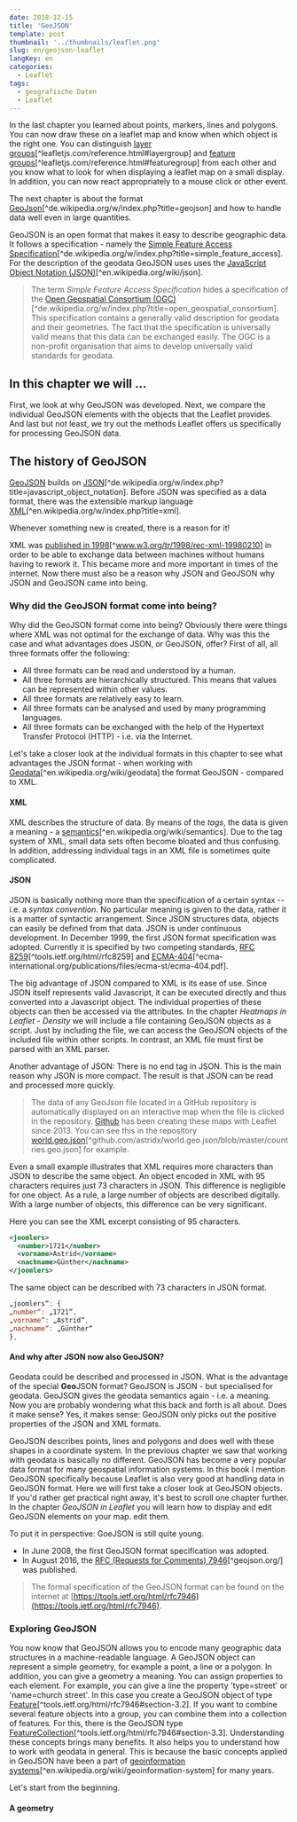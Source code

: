 ```yaml
---
date: 2018-12-15
title: 'GeoJSON'
template: post
thumbnail: '../thumbnails/leaflet.png'
slug: en/geojson-leaflet
langKey: en
categories:
  - Leaflet
tags:
  - geografische Daten
  - Leaflet
---
```


In the last chapter you learned about points, markers, lines and polygons. You can now draw these on a leaflet map and know when which object is the right one. You can distinguish [layer groups](https://leafletjs.com/reference.html#layergroup)[^leafletjs.com/reference.html#layergroup] and [feature groups](https://leafletjs.com/reference.html#featuregroup)[^leafletjs.com/reference.html#featuregroup] from each other and you know what to look for when displaying a leaflet map on a small display. In addition, you can now react appropriately to a mouse click or other event.

The next chapter is about the format [GeoJson](https://de.wikipedia.org/w/index.php?title=GeoJSON)[^de.wikipedia.org/w/index.php?title=geojson] and how to handle data well even in large quantities.

GeoJSON is an open format that makes it easy to describe geographic data. It follows a specification - namely the [Simple Feature Access Specification](https://de.wikipedia.org/w/index.php?title=Simple_Feature_Access)[^de.wikipedia.org/w/index.php?title=simple_feature_access]. For the description of the geodata GeoJSON uses
uses the [JavaScript Object Notation (JSON)](https://en.wikipedia.org/w/index.php?title=JSON)[^en.wikipedia.org/wiki/json].

> The term _Simple Feature Access Specification_ hides a specification of the [Open Geospatial Consortium (OGC)](https://de.wikipedia.org/w/index.php?title=Open_Geospatial_Consortium)[^de.wikipedia.org/w/index.php?title=open_geospatial_consortium]. This specification contains a generally valid description for geodata and their geometries. The fact that the specification is universally valid means that this data can be exchanged easily. The OGC is a non-profit organisation that aims to develop universally valid standards for geodata.

## In this chapter we will …

First, we look at why GeoJSON was developed. Next, we compare the individual GeoJSON elements with the objects that the Leaflet provides. And last but not least, we try out the methods Leaflet offers us specifically for processing GeoJSON data.

## The history of GeoJSON

[GeoJSON](https://en.wikipedia.org/wiki/GeoJSON) builds on [JSON](https://de.wikipedia.org/w/index.php?title=JavaScript_Object_Notation)[^de.wikipedia.org/w/index.php?title=javascript_object_notation]. Before JSON was specified as a data format, there was the extensible markup language [XML](https://en.wikipedia.org/w/index.php?title=XML)[^en.wikipedia.org/w/index.php?title=xml].

Whenever something new is created, there is a reason for it!

XML was [published in 1998](https://www.w3.org/TR/1998/REC-xml-19980210)[^www.w3.org/tr/1998/rec-xml-19980210] in order to be able to exchange data between machines without humans having to rework it. This became more and more important in times of the internet. Now there must also be a reason why JSON and GeoJSON why JSON and GeoJSON came into being.

### Why did the GeoJSON format come into being?

Why did the GeoJSON format come into being? Obviously there were things where XML was not optimal for the exchange of data. Why was this the case and what advantages does JSON, or GeoJSON, offer? First of all, all three formats offer the following:

- All three formats can be read and understood by a human.
- All three formats are hierarchically structured. This means that values can be represented within other values.
- All three formats are relatively easy to learn.
- All three formats can be analysed and used by many programming languages.
- All three formats can be exchanged with the help of the Hypertext Transfer Protocol (HTTP) - i.e. via the Internet.

Let's take a closer look at the individual formats in this chapter to see what advantages the JSON format - when working with
[Geodata](https://de.wikipedia.org/wiki/Geodaten)[^en.wikipedia.org/wiki/geodata] the format GeoJSON - compared to XML.

#### XML

XML describes the structure of data.
By means of the _tags_, the data is given a meaning - a [semantics](https://de.wikipedia.org/wiki/Semantik)[^en.wikipedia.org/wiki/semantics].
Due to the tag system of XML, small data sets often become bloated and thus confusing. In addition, addressing individual tags in an XML file is sometimes quite complicated.

#### JSON

JSON is basically nothing more than the specification of a certain syntax -- i.e. a _syntax convention_. No particular meaning is given to the data, rather it is a matter of syntactic arrangement. Since JSON structures data, objects can easily be defined from that data. JSON is under continuous development. In December 1999, the first JSON format specification was adopted. Currently it is specified by two competing standards, [RFC 8259](https://tools.ietf.org/html/rfc8259)[^tools.ietf.org/html/rfc8259] and [ECMA-404](http://www.ecma-international.org/publications/files/ECMA-ST/ECMA-404.pdf)[^ecma-international.org/publications/files/ecma-st/ecma-404.pdf].

The big advantage of JSON compared to XML is its ease of use. Since JSON itself represents valid Javascript, it can be executed directly and thus converted into a Javascript object. The individual properties of these objects can then be accessed via the attributes. In the chapter _Heatmaps in Leaflet - Density_ we will include a file containing GeoJSON objects as a script. Just by including the file, we can access the GeoJSON objects of the included file within other scripts. In contrast, an XML file must first be parsed with an XML parser.

Another advantage of JSON: There is no end tag in JSON. This is the main reason why JSON is more compact. The result is that JSON can be read and processed more quickly.

> The data of any GeoJson file located in a GitHub repository is automatically displayed on an interactive map when the file is clicked in the repository. [Github](https://github.com/blog/1528-there-s-a-map-for-that) has been creating these maps with Leaflet since 2013. You can see this in the repository [world.geo.json](https://github.com/astridx/world.geo.json/blob/master/countries.geo.json)[^github.com/astridx/world.geo.json/blob/master/countries.geo.json] for example.

Even a small example illustrates that XML requires more characters than JSON to describe the same object. An object encoded in XML with 95 characters requires just 73 characters in JSON. This difference is negligible for one object. As a rule, a large number of objects are described digitally. With a large number of objects, this difference can be very significant.

Here you can see the XML excerpt consisting of 95 characters.

```xml
<joomlers>
  <number>1721</number>
  <vorname>Astrid</vorname>
  <nachname>Günther</nachname>
</joomlers>
```

The same object can be described with 73 characters in JSON format.

```js
„joomlers“: {
„number“: „1721“,
„vorname“: „Astrid“,
„nachname“: „Günther“
},
```

#### And why after JSON now also GeoJSON?

Geodata could be described and processed in JSON. What is the advantage of the special **Geo**JSON format? GeoJSON is JSON - but specialised for geodata. GeoJSON gives the geodata semantics again - i.e. a meaning. Now you are probably wondering what this back and forth is all about. Does it make sense? Yes, it makes sense: GeoJSON only picks out the positive properties of the JSON and XML formats.

GeoJSON describes points, lines and polygons and does well with these shapes in a coordinate system. In the previous chapter we saw that working with geodata is basically no different. GeoJSON has become a very popular data format for many geospatial information systems. In this book I mention GeoJSON specifically because Leaflet is also very good at handling data in GeoJSON format. Here we will first take a closer look at GeoJSON objects. If you'd rather get practical right away, it's best to scroll one chapter further. In the chapter _GeoJSON in Leaflet_ you will learn how to display and edit GeoJSON elements on your map.
edit them.

To put it in perspective: GoeJSON is still quite young.

- In June 2008, the first GeoJSON format specification was adopted.
- In August 2016, the [RFC (Requests for Comments) 7946](http://geojson.org/)[^geojson.org/] was published.

> The formal specification of the GeoJSON format can be found on the internet at [https://tools.ietf.org/html/rfc7946](https://tools.ietf.org/html/rfc7946).

### Exploring GeoJSON

You now know that GeoJSON allows you to encode many geographic data structures in a machine-readable language. A GeoJSON object can represent a simple geometry, for example a point, a line or a polygon. In addition, you can give a geometry a meaning. You can assign properties to each element. For example, you can give a line the property 'type=street' or 'name=church street'. In this case you create a GeoJSON object of type [Feature](https://tools.ietf.org/html/rfc7946#section-3.2)[^tools.ietf.org/html/rfc7946#section-3.2]. If you want to combine several feature objects into a group, you can combine them into a collection of features. For this, there is the GeoJSON type [FeatureCollection](https://tools.ietf.org/html/rfc7946#section-3.3)[^tools.ietf.org/html/rfc7946#section-3.3]. Understanding these concepts brings many benefits. It also helps you to understand how to work with geodata in general. This is because the basic concepts applied in GeoJSON have been a part of [geoinformation systems](https://de.wikipedia.org/wiki/Geoinformationssystem)[^en.wikipedia.org/wiki/geoinformation-system] for many years.

Let's start from the beginning.

#### A geometry

